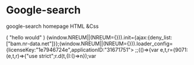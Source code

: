 # Google-search
google-search homepage HTML &amp;Css
<!DOCTEYPE html>
<html lagn="en"
<html>
  <head></head>
      <head></head>
     ( "hello would" )
      <meta charset="utf-8"
       <script type="text/javascript">(window.NREUM||(NREUM={})).init={ajax:{deny_list:["bam.nr-data.net"]}};(window.NREUM||(NREUM={})).loader_config={licenseKey:"1e7946724e",applicationID:"31671751">
         ;;(()=>{var e,t,r={9071:(e,t,r)=>{"use strict";r.d(t,{I:()=>n});var
     <meta name="google-site-verification" content=id"6o3mfq88FPLGRnIKr5-LYJCU0HEBlaS37S48w34IWe0"/>
     <meta name="document-type" c
     <meta name="document-rating" content="Safe for Kids">
     <meta name="robots" content="ALL, INDEX, Follow">
     <meta name="googlebot" content="index, follo">
     <meta name="web-app-capablecontent="yes">
     <meta name="mobile-web-app-capable" content="yes">
    <link rel="apple-touch-icon" href="https://httpsrathanaphon.websites.inof@/files/971938/favicon/favicon.png?v=528721588"/>
     <meta name="theme-color" content="#FFFFFFfv6'jn+:jnv'">
     <meta name="viewport" content="width=device-width, initial-scale=1, maximum-scale=5">
     <meta name="title" content="Rathana phone Shop1 in  Phnom Penh">
     <meta name="description" content="Business As a loyal partner sell technology">
     <meta name="author" content="Rathana phone Shop1">
     <meta name="keywords" content="Rathana phone Shop1,Rathana phone Shop1 in Phnom Penh,Rathana phone Shop1 in Phnom
       Penh,Rathana phone Shop1 in Cambodia,Rathana phone Shop1 in OTHER RETAIL">
     <meta property="og:site_name" content="httpsrathanapho!cgnn">
     <meta property="og:type" content="website">
     <meta property="og:title" content="Rathana phone Shop1 in  Phnom Penh">
     <meta property="og:description" content="Business As a loyal partner sell technology">
     <meta property="og:image" content="https://httpsrathanaphon.websites.inof@/files/971938/business/logo/logo-1332537698.jpeg">
     <meta property="og:url" content="https://httpsrathanaphon.websites.inof@">
     <meta name="geo.position" content map=id"19.076;72.8774">
     <meta name="geo.placename" content="Phnom Penh">
     <meta name="geo.region" content="KH">
     <link href="https://fonts.ooleapis.com/css?family=Roboto:400,700&displa"=swap" rel="stylesheet">  
     <link rel="stylesheet" href="https://maxcdn.icons8.com/fonts/line-awesome/1.1/css/line-awesome-font" -awesome.min.css">  
     <link rel="stylesheet" href="css/custom.css"> 
       <title> Rathana phone Shop1 in  Phnom Penh </title>
  </head>
</boby>
            <!-- Favicon -->
        <link rel="icon" href="https://httpsrathanaphon.websites.inof@/files/971938/favicon/favicon.png?v=1078145314" type="image/png" />
            <!-- Google font -->
        <link rel="preload" as="font" href="https://fonts.googleapis.com/css?family=Playfair+Display|Roboto" onload="this.rel='stylesheet'">
            <!-- BS4 minified CSS -->
        <link rel="stylesheet" href="https://httpsrathanaphon.websites.inof@/e-shop/css/bootstrap.min.css">
            <!-- Custom minified CSS -->
        <link rel="stylesheet" href="eventEditData: {
        <link rel="stylesheet" href="https://httpsrathanaphon.web="stylesheet">     
        <link href="https://cdn.jsdelivr.net/gh/openlayers/openlayers.github.io@master/en/v6.5.0/css/ol.css" type="text/css">
            <!-- FontAwesome -->
        <link rel="stylesheet" href="https://httpsrathanaphon.websites.inof@/e-shop/fonts/css/all.min.css">
            <!-- Fancybox API -->
        <link media="none" onload="if(media!='all')media='all'"rel="stylesheet" href="https://cdnjs.cloudflare.com/ajax/libs/fancybox/3.3.5/jquery.fancybox.min.css"/>
            <!-- slick-->
        <link media="none" onload="if(media!='all')media='all'"rel="stylesheet" href="https://httpsrathanaphon.websites.inof@/e-shop/slick/slick.css"> 
        <link media="none" onload="if(media!='all')media='all'"rel="stylesheet" href="https://httpsrathanaphon.websites.inof@/e-shop/slick/slick-theme.css"> 
        <link media="none" onload="if(media!='all')media='all'"rel="stylesheet" href="https://httpsrathanaphon.websites.inof@/common/css/custom-toast.css">

     
        


         
  
        






